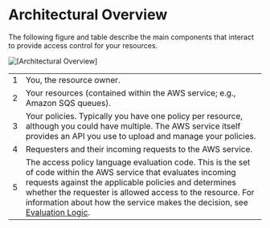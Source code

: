 # Architectural Overview<a name="AccessPolicyLanguage_ArchitecturalOverview"></a>

The following figure and table describe the main components that interact to provide access control for your resources\.

![\[Architectural Overview\]](http://docs.aws.amazon.com/sns/latest/dg/images/AccessPolicyLanguage_Arch_Overview.gif)


|  |  | 
| --- |--- |
| 1 |  You, the resource owner\.  | 
| 2 |  Your resources \(contained within the AWS service; e\.g\., Amazon SQS queues\)\.  | 
| 3 |  Your policies\. Typically you have one policy per resource, although you could have multiple\. The AWS service itself provides an API you use to upload and manage your policies\.  | 
| 4 |  Requesters and their incoming requests to the AWS service\.  | 
| 5 |  The access policy language evaluation code\. This is the set of code within the AWS service that evaluates incoming requests against the applicable policies and determines whether the requester is allowed access to the resource\. For information about how the service makes the decision, see [Evaluation Logic](AccessPolicyLanguage_EvaluationLogic.md)\.  | 